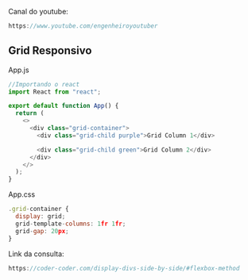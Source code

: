 Canal do youtube:

```js
https://www.youtube.com/engenheiroyoutuber
```

## Grid Responsivo

App.js

```js
//Importando o react
import React from "react";

export default function App() {
  return (
    <>
      <div class="grid-container">
        <div class="grid-child purple">Grid Column 1</div>

        <div class="grid-child green">Grid Column 2</div>
      </div>
    </>
  );
}
```

App.css

```js
.grid-container {
  display: grid;
  grid-template-columns: 1fr 1fr;
  grid-gap: 20px;
}
```

Link da consulta:

```js
https://coder-coder.com/display-divs-side-by-side/#flexbox-method
```
